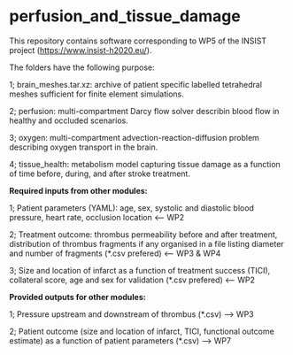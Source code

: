 # perfusion_and_tissue_damage

This repository contains software corresponding to WP5 of the INSIST project (https://www.insist-h2020.eu/).

The folders have the following purpose:

1; brain_meshes.tar.xz: archive of patient specific labelled tetrahedral meshes sufficient for finite element simulations.

2; perfusion: multi-compartment Darcy flow solver describin blood flow in healthy and occluded scenarios.

3; oxygen: multi-compartment advection-reaction-diffusion problem describing oxygen transport in the brain.

4; tissue_health: metabolism model capturing tissue damage as a function of time before, during, and after stroke treatment.


**Required inputs from other modules:**

1; Patient parameters (YAML): age, sex, systolic and diastolic blood pressure, heart rate, occlusion location <-- WP2

2; Treatment outcome: thrombus permeability before and after treatment, distribution of thrombus fragments if any organised in a file listing diameter and number of fragments (*.csv prefered) <-- WP3 & WP4

3; Size and location of infarct as a function of treatment success (TICI), collateral score, age and sex for validation (*.csv prefered) <-- WP2



**Provided outputs for other modules:**

1; Pressure upstream and downstream of thrombus (*.csv) --> WP3

2; Patient outcome (size and location of infarct, TICI, functional outcome estimate) as a function of patient parameters (*.csv) --> WP7